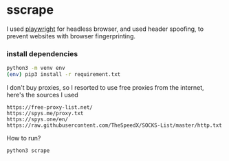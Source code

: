 # sscrape

I used [playwright](https://playwright.dev/python/docs/api/class-playwright#playwright-chromium) for headless browser, and used header spoofing, to prevent websites with browser fingerprinting.

### install dependencies
```sh
python3 -m venv env
(env) pip3 install -r requirement.txt
```

I don't buy proxies, so I resorted to use free proxies from the internet, here's the sources I used

```
https://free-proxy-list.net/
https://spys.me/proxy.txt
https://spys.one/en/
https://raw.githubusercontent.com/TheSpeedX/SOCKS-List/master/http.txt
```

How to run?
```bash
python3 scrape
```